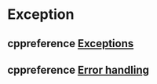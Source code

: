 # Exception

## cppreference [Exceptions](https://en.cppreference.com/w/cpp/language/exceptions)



## cppreference [Error handling](https://en.cppreference.com/w/cpp/error)